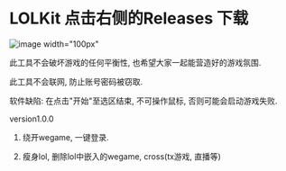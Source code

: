 # LOLKit 点击右侧的Releases 下载
![image](https://user-images.githubusercontent.com/63570520/188358516-ed973c7a-3d80-4bdd-88c8-317f7cc6c8c5.png) width="100px"

此工具不会破坏游戏的任何平衡性, 也希望大家一起能营造好的游戏氛围.

此工具不会联网, 防止账号密码被窃取.

软件缺陷: 在点击"开始"至选区结束, 不可操作鼠标, 否则可能会启动游戏失败.

version1.0.0

1. 绕开wegame, 一键登录.

2. 瘦身lol, 删除lol中嵌入的wegame, cross(tx游戏, 直播等)


